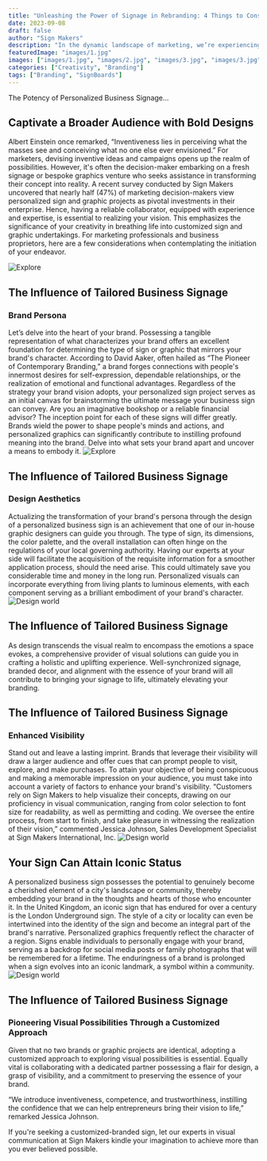 ```yaml
---
title: "Unleashing the Power of Signage in Rebranding: 4 Things to Consider"
date: 2023-09-08
draft: false
author: "Sign Makers"
description: "In the dynamic landscape of marketing, we’re experiencing a resurgence of rebranding. Rebrands are a strategic marketing maneuver that can redefine or refresh a company or brand’s identity and set it on a trajectory for future success. While there are numerous elements to consider during a rebrand, signs and graphics are pivotal pieces in the rebranding process, acting as powerful ambassadors for brands as well as businesses that need to attract attention to get customer traffic."
featuredImage: "images/1.jpg"
images: ["images/1.jpg", "images/2.jpg", "images/3.jpg", "images/3.jpg"]
categories: ["Creativity", "Branding"]
tags: ["Branding", "SignBoards"]
---
```


The Potency of Personalized Business Signage...

## Captivate a Broader Audience with Bold Designs

Albert Einstein once remarked, “Inventiveness lies in perceiving what the masses see and conceiving what no one else ever envisioned.” For marketers, devising inventive ideas and campaigns opens up the realm of possibilities. However, it's often the decision-maker embarking on a fresh signage or bespoke graphics venture who seeks assistance in transforming their concept into reality. A recent survey conducted by Sign Makers uncovered that nearly half (47%) of marketing decision-makers view personalized sign and graphic projects as pivotal investments in their enterprise. Hence, having a reliable collaborator, equipped with experience and expertise, is essential to realizing your vision. This emphasizes the significance of your creativity in breathing life into customized sign and graphic undertakings. For marketing professionals and business proprietors, here are a few considerations when contemplating the initiation of your endeavor.

![Explore](images/1.jpg)


## The Influence of Tailored Business Signage

### Brand Persona
Let’s delve into the heart of your brand. Possessing a tangible representation of what characterizes your brand offers an excellent foundation for determining the type of sign or graphic that mirrors your brand's character. According to David Aaker, often hailed as “The Pioneer of Contemporary Branding,” a brand forges connections with people's innermost desires for self-expression, dependable relationships, or the realization of emotional and functional advantages. Regardless of the strategy your brand vision adopts, your personalized sign project serves as an initial canvas for brainstorming the ultimate message your business sign can convey. Are you an imaginative bookshop or a reliable financial advisor? The inception point for each of these signs will differ greatly. Brands wield the power to shape people's minds and actions, and personalized graphics can significantly contribute to instilling profound meaning into the brand. Delve into what sets your brand apart and uncover a means to embody it.
![Explore](images/2.jpg)
## The Influence of Tailored Business Signage

### Design Aesthetics
Actualizing the transformation of your brand's persona through the design of a personalized business sign is an achievement that one of our in-house graphic designers can guide you through. The type of sign, its dimensions, the color palette, and the overall installation can often hinge on the regulations of your local governing authority. Having our experts at your side will facilitate the acquisition of the requisite information for a smoother application process, should the need arise. This could ultimately save you considerable time and money in the long run. Personalized visuals can incorporate everything from living plants to luminous elements, with each component serving as a brilliant embodiment of your brand's character.
![Design world](images/5.jpg)

## The Influence of Tailored Business Signage

As design transcends the visual realm to encompass the emotions a space evokes, a comprehensive provider of visual solutions can guide you in crafting a holistic and uplifting experience. Well-synchronized signage, branded decor, and alignment with the essence of your brand will all contribute to bringing your signage to life, ultimately elevating your branding.

## The Influence of Tailored Business Signage

### Enhanced Visibility
Stand out and leave a lasting imprint. Brands that leverage their visibility will draw a larger audience and offer cues that can prompt people to visit, explore, and make purchases. To attain your objective of being conspicuous and making a memorable impression on your audience, you must take into account a variety of factors to enhance your brand's visibility. “Customers rely on Sign Makers to help visualize their concepts, drawing on our proficiency in visual communication, ranging from color selection to font size for readability, as well as permitting and coding. We oversee the entire process, from start to finish, and take pleasure in witnessing the realization of their vision,” commented Jessica Johnson, Sales Development Specialist at Sign Makers International, Inc.
![Design world](images/3.jpg)


## Your Sign Can Attain Iconic Status
A personalized business sign possesses the potential to genuinely become a cherished element of a city's landscape or community, thereby embedding your brand in the thoughts and hearts of those who encounter it. In the United Kingdom, an iconic sign that has endured for over a century is the London Underground sign. The style of a city or locality can even be intertwined into the identity of the sign and become an integral part of the brand's narrative. Personalized graphics frequently reflect the character of a region. Signs enable individuals to personally engage with your brand, serving as a backdrop for social media posts or family photographs that will be remembered for a lifetime. The enduringness of a brand is prolonged when a sign evolves into an iconic landmark, a symbol within a community.
![Design world](images/4.jpg)

## The Influence of Tailored Business Signage

### Pioneering Visual Possibilities Through a Customized Approach
Given that no two brands or graphic projects are identical, adopting a customized approach to exploring visual possibilities is essential. Equally vital is collaborating with a dedicated partner possessing a flair for design, a grasp of visibility, and a commitment to preserving the essence of your brand.

“We introduce inventiveness, competence, and trustworthiness, instilling the confidence that we can help entrepreneurs bring their vision to life,” remarked Jessica Johnson.

If you're seeking a customized-branded sign, let our experts in visual communication at Sign Makers kindle your imagination to achieve more than you ever believed possible.
